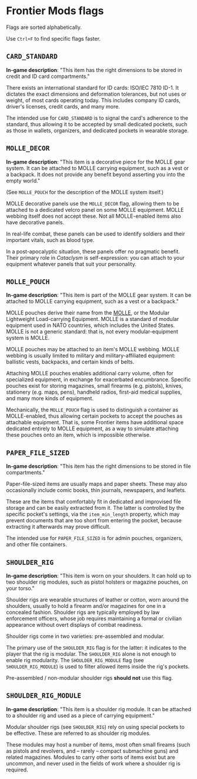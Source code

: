 # Frontier Mods flags

Flags are sorted alphabetically.

Use `Ctrl+F` to find specific flags faster.


## `CARD_STANDARD`

**In-game description**: "This item has the right dimensions to be stored in <info>credit and ID card compartments</info>."

There exists an international standard for ID cards: ISO/IEC 7810 ID-1. It dictates the exact dimensions and deformation tolerances, but not uses or weight, of most cards operating today. This includes company ID cards, driver's licenses, credit cards, and many more.

The intended use for `CARD_STANDARD` is to signal the card's adherence to the standard, thus allowing it to be accepted by small dedicated pockets, such as those in wallets, organizers, and dedicated pockets in wearable storage.


## `MOLLE_DECOR`

**In-game description**: "This item is a decorative piece for the <info>MOLLE gear system</info>. It can be attached to <info>MOLLE carrying equipment</info>, such as a vest or a backpack.  It does not provide any benefit beyond asserting you into the empty world."

(See `MOLLE_POUCH` for the description of the MOLLE system itself.)

MOLLE decorative panels use the `MOLLE_DECOR` flag, allowing them to be attached to a dedicated velcro panel on some MOLLE equipment. MOLLE webbing itself does not accept these. Not all MOLLE-enabled items also have decorative panels.

In real-life combat, these panels can be used to identify soldiers and their important vitals, such as blood type.

In a post-apocalyptic situation, these panels offer no pragmatic benefit. Their primary role in *Cataclysm* is self-expression: you can attach to your equipment whatever panels that suit your personality.


## `MOLLE_POUCH`

**In-game description**: "This item is part of the <info>MOLLE gear system</info>. It can be attached to <info>MOLLE carrying equipment</info>, such as a vest or a backpack."

MOLLE pouches derive their name from the [MOLLE](https://en.wikipedia.org/wiki/MOLLE), or the Modular Lightweight Load-carrying Equipment. MOLLE is a standard of modular equipment used in NATO countries, which includes the United States. MOLLE is not a generic standard: that is, not every modular-equipment system is MOLLE.

MOLLE pouches may be attached to an item's MOLLE webbing. MOLLE webbing is usually limited to military and military-affiliated equipment: ballistic vests, backpacks, and certain kinds of belts.

Attaching MOLLE pouches enables additional carry volume, often for specialized equipment, in exchange for exacerbated encumbrance. Specific pouches exist for storing magazines, small firearms (e.g. pistols), knives, stationery (e.g. maps, pens), handheld radios, first-aid medical supplies, and many more kinds of equipment.

Mechanically, the `MOLLE_POUCH` flag is used to distinguish a container as MOLLE-enabled, thus allowing certain pockets to accept the pouches as attachable equipment. That is, some Frontier items have additional space dedicated entirely to MOLLE equipment, as a way to simulate attaching these pouches onto an item, which is impossible otherwise.


## `PAPER_FILE_SIZED`

**In-game description**: "This item has the right dimensions to be stored in <info>file compartments</info>."

Paper-file-sized items are usually maps and paper sheets. These may also occasionally include comic books, thin journals, newspapers, and leaflets.

These are the items that comfortably fit in dedicated and improvised file storage and can be easily extracted from it. The latter is controlled by the specific pocket's settings, via the `item_min_length` property, which may prevent documents that are too short from entering the pocket, because extracting it afterwards may prove difficult.

The intended use for `PAPER_FILE_SIZED` is for admin pouches, organizers, and other file containers.


## `SHOULDER_RIG`

**In-game description**: "This item is worn on your shoulders. It can hold up to two <info>shoulder rig modules</info>, such as pistol holsters or magazine pouches, on your torso."

Shoulder rigs are wearable structures of leather or cotton, worn around the shoulders, usually to hold a firearm and/or magazines for one in a concealed fashion. Shoulder rigs are typically employed by law enforcement officers, whose job requires maintaining a formal or civilian appearance without overt displays of combat readiness.

Shoulder rigs come in two varieties: pre-assembled and modular.

The primary use of the `SHOULDER_RIG` flag is for the latter: it indicates to the player that the rig is modular. The `SHOULDER_RIG` alone is not enough to enable rig modularity. The `SHOULDER_RIG_MODULE` flag (see `SHOULDER_RIG_MODULE`) is used to filter allowed items inside the rig's pockets.

Pre-assembled / non-modular shoulder rigs **should not** use this flag.


## `SHOULDER_RIG_MODULE`

**In-game description**: "This item is a <info>shoulder rig module</info>. It can be attached to a shoulder rig and used as a piece of carrying equipment."

Modular shoulder rigs (see `SHOULDER_RIG`) rely on using special pockets to be effective. These are referred to as shoulder rig modules.

These modules may host a number of items, most often small fireams (such as pistols and revolvers, and – rarely – compact submachine guns) and related magazines. Modules to carry other sorts of items exist but are uncommon, and never used in the fields of work where a shoulder rig is required.